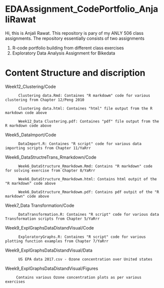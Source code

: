 # EDAAssignment_CodePortfolio_AnjaliRawat
Hi, this is Anjali Rawat. This repository is pary of my ANLY 506 class assignments. The repository essentially consists of two assignments
1) R-code portfolio building from different class exercises 
2) Exploratory Data Analysis Assignment for Bikedata

# Content Structure and discription

   Week12_Clustering/Code 
   
          Clustering data.Rmd: Containes "R markdowm" code for various clustering from Chapter 12/Peng 2010
          
          Clustering data.html: Containes "html" file output from the R markdown code above
          
          Week12_Data Clustering.pdf: Containes "pdf" file output from the R markdown code above
          
   Week5_DataImport/Code 
   
          DataImport.R: Containes "R script" code for various data importing scripts from Chapter 11/YaRrr
          
          
   Week6_DataStructreTrans_Rmarkdown/Code 
   
          Week6_DataStructure_Rmarkdowm.Rmd: Contains "R markdown" code for solving exercise from Chapter 8/YaRrr
          
          Week6_DataStructure_Rmarkdowm.html: Contains html outpit of the "R markdown" code above
          
          Week6_DataStructure_Rmarkdowm.pdf: Contains pdf outpit of the "R markdown" code above
          
          
   Week7_Data Transformation/Code
   
          DataTransformation.R: Containes "R script" code for various data Transformation scripts from Chapter 5/YaRrr
          
          
   Week9_ExplGraphsDataDistandVisual/Code
   
          ExploratoryGraphs.R: Containes "R script" code for various plotting function examples from Chapter 7/YaRrr
          
   Week9_ExplGraphsDataDistandVisual/Data
   
          US EPA data 2017.csv - Ozone concentration over United states
          
   Week9_ExplGraphsDataDistandVisual/Figures 
   
         Contains various Ozone concentration plots as per various exercises 
    
